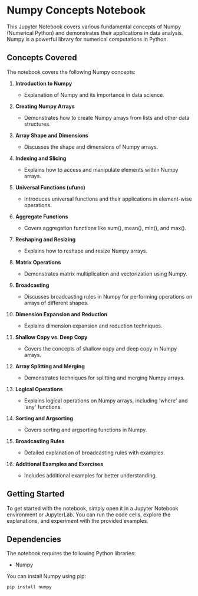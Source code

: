 # Numpy Concepts Notebook

This Jupyter Notebook covers various fundamental concepts of Numpy (Numerical Python) and demonstrates their applications in data analysis. Numpy is a powerful library for numerical computations in Python.

## Concepts Covered

The notebook covers the following Numpy concepts:

1. **Introduction to Numpy**
   - Explanation of Numpy and its importance in data science.

2. **Creating Numpy Arrays**
   - Demonstrates how to create Numpy arrays from lists and other data structures.
   
3. **Array Shape and Dimensions**
   - Discusses the shape and dimensions of Numpy arrays.

4. **Indexing and Slicing**
   - Explains how to access and manipulate elements within Numpy arrays.

5. **Universal Functions (ufunc)**
   - Introduces universal functions and their applications in element-wise operations.

6. **Aggregate Functions**
   - Covers aggregation functions like sum(), mean(), min(), and max().

7. **Reshaping and Resizing**
   - Explains how to reshape and resize Numpy arrays.

8. **Matrix Operations**
   - Demonstrates matrix multiplication and vectorization using Numpy.

9. **Broadcasting**
    - Discusses broadcasting rules in Numpy for performing operations on arrays of different shapes.

10. **Dimension Expansion and Reduction**
    - Explains dimension expansion and reduction techniques.

11. **Shallow Copy vs. Deep Copy**
    - Covers the concepts of shallow copy and deep copy in Numpy arrays.

12. **Array Splitting and Merging**
    - Demonstrates techniques for splitting and merging Numpy arrays.

13. **Logical Operations**
    - Explains logical operations on Numpy arrays, including 'where' and 'any' functions.

14. **Sorting and Argsorting**
    - Covers sorting and argsorting functions in Numpy.

15. **Broadcasting Rules**
    - Detailed explanation of broadcasting rules with examples.

16. **Additional Examples and Exercises**
    - Includes additional examples for better understanding.

## Getting Started

To get started with the notebook, simply open it in a Jupyter Notebook environment or JupyterLab. You can run the code cells, explore the explanations, and experiment with the provided examples.

## Dependencies

The notebook requires the following Python libraries:

- Numpy

You can install Numpy using pip:

```bash
pip install numpy
